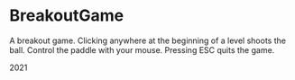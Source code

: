 # BreakoutGame
A breakout game. Clicking anywhere at the beginning of a level shoots the ball. Control the paddle with your mouse. Pressing ESC quits the game.

2021

